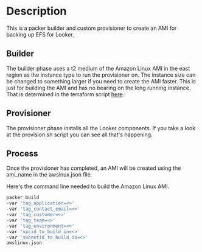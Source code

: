 # Description

This is a packer builder and custom provisioner to create an AMI for backing up EFS for Looker.

## Builder

The builder phase uses a t2 medium of the Amazon Linux AMI in the east region as the instance type to run the provisioner on.  The instance size can be changed to something larger if you need to create the AMI faster.  This is just for building the AMI and has no bearing on the long running instance.  That is determined in the terraform script [here](https://github.com/turnerlabs/looker_stack_aws_ec2_tf).

## Provisioner

The provisioner phase installs all the Looker components.  If you take a look at the provision.sh script you can see all that's happening.

## Process

Once the provisioner has completed, an AMI will be created using the ami_name in the awslnux.json file.

Here's the command line needed to build the Amazon Linux AMI.

```bash
packer build
-var 'tag_application=<>'
-var 'tag_contact_email=<>'
-var 'tag_customer=<>'
-var 'tag_team=<>'
-var 'tag_environment=<>'
-var 'vpcid_to_build_in=<>'
-var 'subnetid_to_build_in=<>'
awslinux.json
```

